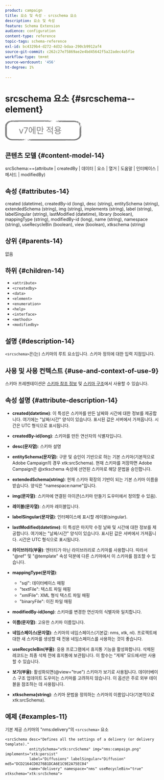```yaml
---
product: campaign
title: 요소 및 속성 - srcschema 요소
description: 요소 및 속성
feature: Schema Extension
audience: configuration
content-type: reference
topic-tags: schema-reference
exl-id: bc4329b4-d272-4d32-bdaa-290cb9912af4
source-git-commit: c262c27e75869ae2e4bd45642f5a22adec4a5f1e
workflow-type: tm+mt
source-wordcount: '456'
ht-degree: 1%

---
```


# srcschema 요소 {#srcschema--element}

![](../../../assets/v7-only.svg)

## 콘텐츠 모델 {#content-model-14}

srcSchema:==(attribute | createdBy | 데이터 | 요소 | 열거 | 도움말 | 인터페이스 | 메서드 | modifiedBy)

## 속성 {#attributes-14}

created (datetime), createdBy-id (long), desc (string), entitySchema (string), extendedSchema (string), img (string), implements (string), label (string), labelSingular (string), lastModified (datetime), library (boolean), mappingType (string), modifiedBy-id (long), name (string), namespace (string), useRecycleBin (boolean), view (boolean), xtkschema (string)

## 상위 {#parents-14}

없음

## 하위 {#children-14}

* `<attribute>`
* `<createdby>`
* `<data>`
* `<element>`
* `<enumeration>`
* `<help>`
* `<interface>`
* `<methods>`
* `<modifiedby>`

## 설명 {#description-14}

`<srcschema>`은(는) 스키마의 루트 요소입니다. 스키마 정의에 대한 입력 지점입니다.

## 사용 및 사용 컨텍스트 {#use-and-context-of-use-9}

스키마 프레젠테이션은 [스키마 참조 정보](../../../configuration/using/about-schema-reference.md) 및 [스키마 구조](../../../configuration/using/schema-structure.md)에서 사용할 수 있습니다.

## 속성 설명 {#attribute-description-14}

* **created(datetime)**: 이 특성은 스키마를 만든 날짜와 시간에 대한 정보를 제공합니다. 여기에는 &quot;날짜/시간&quot; 양식이 있습니다. 표시된 값은 서버에서 가져옵니다. 시간은 UTC 형식으로 표시됩니다.
* **createdBy-id(long)**: 스키마를 만든 연산자의 식별자입니다.
* **desc(문자열)**: 스키마 설명
* **entitySchema(문자열)**: 구문 및 승인이 기반으로 하는 기본 스키마(기본적으로 Adobe Campaign의 경우 xtk:srcSchema). 현재 스키마를 저장하면 Adobe Campaign은 @xtkschema 속성에 선언된 스키마로 해당 문법을 승인합니다.
* **extendedSchema(string)**: 현재 스키마 확장의 기반이 되는 기본 스키마 이름을 받습니다. 양식은 &quot;namespace:name&quot;입니다.
* **img(문자열)**: 스키마에 연결된 아이콘(스키마 만들기 도우미에서 정의할 수 있음).
* **레이블(문자열)**: 스키마 레이블입니다.
* **labelSingular(문자열)**: 인터페이스에 표시할 레이블(singular).
* **lastModified(datetime)**: 이 특성은 마지막 수정 날짜 및 시간에 대한 정보를 제공합니다. 여기에는 &quot;날짜/시간&quot; 양식이 있습니다. 표시된 값은 서버에서 가져옵니다. 시간은 UTC 형식으로 표시됩니다.
* **라이브러리(부울)**: 엔터티가 아닌 라이브러리로 스키마를 사용합니다. 따라서 &quot;@ref&quot; 및 &quot;@template&quot; 속성 덕분에 다른 스키마에서 이 스키마를 참조할 수 있습니다.
* **mappingType(문자열)**:

   * &quot;sql&quot;: 데이터베이스 매핑
   * &quot;textFile&quot;: 텍스트 파일 매핑
   * &quot;xmlFile&quot;: XML 형식 텍스트 파일 매핑
   * &quot;binaryFile&quot;: 이진 파일 매핑

* **modifiedBy-id(long)**: 스키마를 변경한 연산자의 식별자와 일치합니다.
* **이름(문자열)**: 고유한 스키마 이름입니다.
* **네임스페이스(문자열)**: 스키마의 네임스페이스(기본값: nms, xtk, nl). 프로젝트에 대한 새 스키마를 생성할 때 전용 네임스페이스를 사용하는 것이 좋습니다.
* **useRecycleBin(부울)**: 응용 프로그램에서 휴지통 기능을 활성화합니다. 삭제된 레코드는 최종 삭제 전에 휴지통에 보관됩니다. 이 함수는 &quot;게재&quot; 모드에서만 사용할 수 있습니다.
* **보기(부울)**: 활성화되면(@view=&quot;true&quot;) 스키마가 보기로 사용됩니다. 데이터베이스 구조 업데이트 도우미는 스키마를 고려하지 않습니다. 이 옵션은 주로 외부 테이블을 참조하는 데 사용됩니다.
* **xtkschema(string)**: 스키마 문법을 정의하는 스키마의 이름입니다(기본적으로 xtk:srcSchema).

## 예제 {#examples-11}

기본 제공 스키마의 &quot;nms:delivery&quot;의 `<srcschema>` 요소

```
<srcSchema desc="Defines all the settings of a delivery (or delivery template)."  
           entitySchema="xtk:srcSchema" img="nms:campaign.png" implements="xtk:persist" 
           label="Diffusions" labelSingular="Diffusion" md5="DCD2164CD0276B1DCA6E1C9E2A75EC04"
           name="delivery" namespace="nms" useRecycleBin="true" xtkschema="xtk:srcSchema">
```
